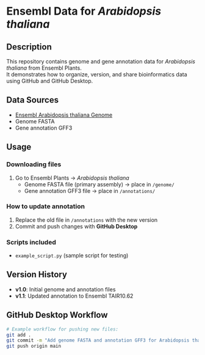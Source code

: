 # Ensembl Data for *Arabidopsis thaliana*

## Description
This repository contains genome and gene annotation data for *Arabidopsis thaliana* from Ensembl Plants.  
It demonstrates how to organize, version, and share bioinformatics data using GitHub and GitHub Desktop.  

## Data Sources
- [Ensembl Arabidopsis thaliana Genome](https://plants.ensembl.org/Arabidopsis_thaliana/Info/Index)
- Genome FASTA 
- Gene annotation GFF3

## Usage

### Downloading files
1. Go to Ensembl Plants → *Arabidopsis thaliana*  
   - Genome FASTA file (primary assembly) → place in `/genome/`  
   - Gene annotation GFF3 file → place in `/annotations/`  

### How to update annotation
1. Replace the old file in `/annotations` with the new version  
2. Commit and push changes with **GitHub Desktop** 

### Scripts included
- `example_script.py` (sample script for testing)  

## Version History
- **v1.0**: Initial genome and annotation files  
- **v1.1**: Updated annotation to Ensembl TAIR10.62

## GitHub Desktop Workflow
```bash
# Example workflow for pushing new files:
git add .
git commit -m "Add genome FASTA and annotation GFF3 for Arabidopsis thaliana"
git push origin main

